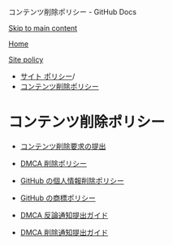 コンテンツ削除ポリシー - GitHub Docs

[Skip to main content](#main-content)

[Home](/ja)

[Site policy](/ja/site-policy)

* [サイト ポリシー](/ja/site-policy)/
* [コンテンツ削除ポリシー](/ja/site-policy/content-removal-policies)

コンテンツ削除ポリシー
==========

* [コンテンツ削除要求の提出](/ja/site-policy/content-removal-policies/submitting-content-removal-requests)

* [DMCA 削除ポリシー](/ja/site-policy/content-removal-policies/dmca-takedown-policy)

* [GitHub の個人情報削除ポリシー](/ja/site-policy/content-removal-policies/github-private-information-removal-policy)

* [GitHub の商標ポリシー](/ja/site-policy/content-removal-policies/github-trademark-policy)

* [DMCA 反論通知提出ガイド](/ja/site-policy/content-removal-policies/guide-to-submitting-a-dmca-counter-notice)

* [DMCA 削除通知提出ガイド](/ja/site-policy/content-removal-policies/guide-to-submitting-a-dmca-takedown-notice)
